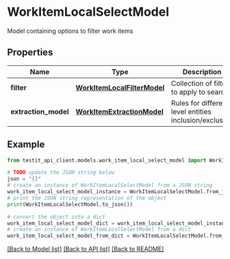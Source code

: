 # WorkItemLocalSelectModel

Model containing options to filter work items

## Properties

Name | Type | Description | Notes
------------ | ------------- | ------------- | -------------
**filter** | [**WorkItemLocalFilterModel**](WorkItemLocalFilterModel.md) | Collection of filters to apply to search | [optional] 
**extraction_model** | [**WorkItemExtractionModel**](WorkItemExtractionModel.md) | Rules for different level entities inclusion/exclusion | [optional] 

## Example

```python
from testit_api_client.models.work_item_local_select_model import WorkItemLocalSelectModel

# TODO update the JSON string below
json = "{}"
# create an instance of WorkItemLocalSelectModel from a JSON string
work_item_local_select_model_instance = WorkItemLocalSelectModel.from_json(json)
# print the JSON string representation of the object
print(WorkItemLocalSelectModel.to_json())

# convert the object into a dict
work_item_local_select_model_dict = work_item_local_select_model_instance.to_dict()
# create an instance of WorkItemLocalSelectModel from a dict
work_item_local_select_model_from_dict = WorkItemLocalSelectModel.from_dict(work_item_local_select_model_dict)
```
[[Back to Model list]](../README.md#documentation-for-models) [[Back to API list]](../README.md#documentation-for-api-endpoints) [[Back to README]](../README.md)


